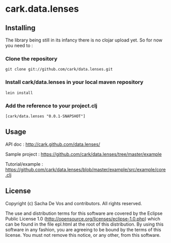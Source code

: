 # cark.data.lenses

## Installing

The library being still in its infancy there is no clojar upload yet. So for now you need to :

### Clone the repository
    git clone git://github.com/cark/data.lenses.git
### Install cark/data.lenses in your local maven repository
    lein install
### Add the reference to your project.clj
    [cark/data.lenses "0.0.1-SNAPSHOT"]

## Usage

API doc : http://cark.github.com/data.lenses/

Sample project : https://github.com/cark/data.lenses/tree/master/example

Tutorial/example : https://github.com/cark/data.lenses/blob/master/example/src/example/core.clj

## License

Copyright (c) Sacha De Vos and contributors. All rights reserved.

The use and distribution terms for this software are covered by the
Eclipse Public License 1.0 (http://opensource.org/licenses/eclipse-1.0.php)
which can be found in the file epl.html at the root of this distribution.
By using this software in any fashion, you are agreeing to be bound by
the terms of this license.
You must not remove this notice, or any other, from this software.

